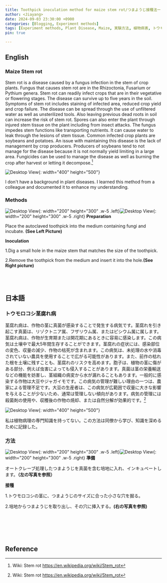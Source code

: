 ```yaml
---
title: Toothpick inoculation method for maize stem rot/つまようじ接種法ートウモロコシ茎腐れ病
author: <Jiayang>
date: 2024-09-03 23:30:00 +0900
categories: [Blogging, Experiment methods]
tags: [Experiment methods, Plant Disease, Maize, 実験方法, 植物病害, トウモロコシ]
pin: true

---
```

## English
### Maize Stem rot
Stem rot is a disease caused by a fungus infection in the stem of crop plants. Fungus that causes stem rot are in the Rhizoctonia, Fusarium or Pythium genera. Stem rot can readily infect crops that are in their vegetative or flowering stages. The disease can survive up to five years in the soil. Symptoms of stem rot includes staining of infected area, reduced crop yield and crop failure. The disease can be spread through the use of unfiltered water as well as unsterilized tools. Also leaving previous dead roots in soil can increase the risk of stem rot. Spores can also enter the plant through injured stem tissue on the plant including from insect attacks. The fungus impedes stem functions like transporting nutrients. It can cause water to leak through the lesions of stem tissue. Common infected crop plants are soybeans and potatoes. An issue with maintaining this disease is the lack of management by crop producers. Producers of soybeans tend to not manage for the disease because it is not normally yield limiting in a large area. Fungicides can be used to manage the disease as well as burning the crop after harvest or letting it decompose.[^footnote]

![Desktop View](/image/post/post14.JPG){: width="400" height="500"}

I don't have a background in plant diseases. I learned this method from a colleague and documented it to enhance my understanding.

### Methods
![Desktop View](/image/post/post4.JPG){: width="200" height="300" .w-5 .left}![Desktop View](/image/post/post5.JPG){: width="200" height="300" .w-5 .right}
**Preparation**

Place the autoclaved toothpick into the medium containing fungi and incubate. **(See Left Picture)**


**Inoculation**

1.Dig a small hole in the maize stem that matches the size of the toothpick.

2.Remove the toothpick from the medium and insert it into the hole.**(See Right picture)** 
 <br><br><br><br>
 
## 日本語
### トウモロコシ茎腐れ病
茎腐れ病は、作物の茎に真菌が感染することで発生する病気です。茎腐れを引き起こす真菌は、リゾクトニア属、フザリウム属、またはピシウム属に属します。茎腐れ病は、作物が生育期または開花期にあるときに容易に感染します。この病気は土壌中で最大5年間生存することができます。茎腐れの症状には、感染部位の変色、収量の減少、作物の枯死が含まれます。この病気は、未処理の水や消毒されていない農具を使用することで広がる可能性があります。また、前作の枯れた根を土壌に残すことも、茎腐れのリスクを高めます。胞子は、植物の茎に傷がある部分、例えば虫害によっても侵入することがあります。真菌は茎の栄養輸送などの機能を妨害し、茎組織の病変から水が漏れることもあります。一般的に感染する作物は大豆やジャガイモです。この病気の管理が難しい理由の一つは、農家による管理不足です。大豆の生産者は、この病気が広範囲で収量に大きな影響を与えることが少ないため、通常は管理しない傾向があります。病気の管理には殺菌剤の使用や、収穫後の作物の焼却、または自然分解が効果的です。[^footnote]

![Desktop View](/image/post/post14.JPG){: width="400" height="500"}

私は植物病理の専門知識を持ってない。この方法は同僚から学び、知識を深めるために記録した。

### 方法

![Desktop View](/image/post/post4.JPG){: width="200" height="300" .w-5 .left}![Desktop View](/image/post/post5.JPG){: width="200" height="300" .w-5 .right}
**準備**

オートクレーブ処理したつまようじを真菌を含む培地に入れ、インキュベートします。**（左の写真を参照）**




**接種**

1.トウモロコシの茎に、つまようじのサイズに合った小さな穴を掘る。

2.培地からつまようじを取り出し、その穴に挿入する。**(右の写真を参照)** 
 <br><br><br><br>
 <br><br>
 
## Reference
[^footnote]: Wiki: Stem rot <https://en.wikipedia.org/wiki/Stem_rot>
